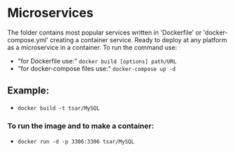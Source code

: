 # Microservices
The folder contains most popular services written in 'Dockerfile' or 'docker-compose.yml' creating a container service. Ready to deploy at any platform as a microservice in a container. 
To run the command use:
- "for Dockerfile use:" `docker build [options] path/URL`
-  "for docker-compose files use:" `docker-compose up -d`
## Example:
- `docker build -t tsar/MySQL`
### To run the image and to make a container:
- `docker run -d -p 3306:3306 tsar/MySQL`

